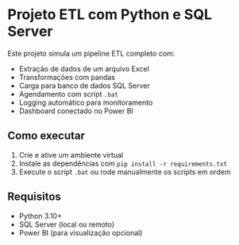 # Projeto ETL com Python e SQL Server

Este projeto simula um pipeline ETL completo com:

- Extração de dados de um arquivo Excel
- Transformações com pandas
- Carga para banco de dados SQL Server
- Agendamento com script `.bat`
- Logging automático para monitoramento
- Dashboard conectado no Power BI

## Como executar

1. Crie e ative um ambiente virtual
2. Instale as dependências com `pip install -r requirements.txt`
3. Execute o script `.bat` ou rode manualmente os scripts em ordem

## Requisitos

- Python 3.10+
- SQL Server (local ou remoto)
- Power BI (para visualização opcional)

